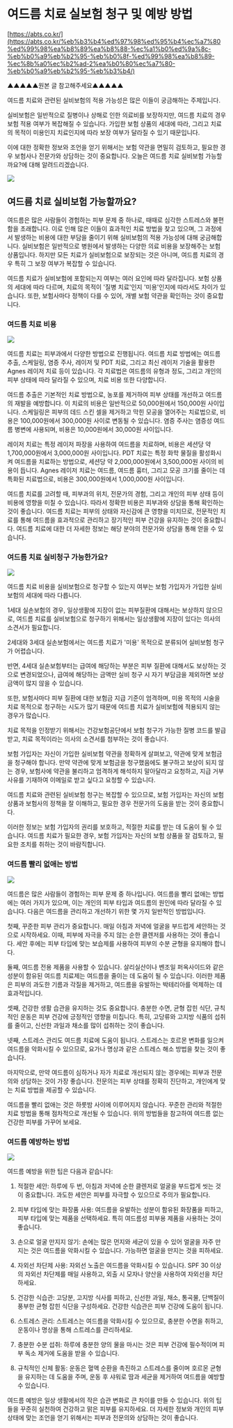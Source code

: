 ﻿# 여드름 치료 실보험 청구 및 예방 방법

[https://abts.co.kr/](https://abts.co.kr/%eb%b3%b4%ed%97%98%ed%95%b4%ec%a7%80%ed%99%98%ea%b8%89%ea%b8%88-%ec%a1%b0%ed%9a%8c-%eb%b0%a9%eb%b2%95-%eb%b0%8f-%ed%99%98%ea%b8%89-%ec%8b%a0%ec%b2%ad-2%ea%b0%80%ec%a7%80-%eb%b0%a9%eb%b2%95-%eb%b3%b4/)

▲▲▲▲▲원본 글 참고해주세요▲▲▲▲▲


여드름 치료와 관련된 실비보험의 적용 가능성은 많은 이들이 궁금해하는 주제입니다.

실비보험은 일반적으로 질병이나 상해로 인한 의료비를 보장하지만, 여드름 치료의 경우 보험 적용 여부가 복잡해질 수 있습니다. 가입한 보험 상품의 세대에 따라, 그리고 치료의 목적이 미용인지 치료인지에 따라 보장 여부가 달라질 수 있기 때문입니다.

이에 대한 정확한 정보와 조언을 얻기 위해서는 보험 약관을 면밀히 검토하고, 필요한 경우 보험사나 전문가와 상담하는 것이 중요합니다. 오늘은 여드름 치료 실비보험 가능할까요?에 대해 알려드리겠습니다.

![](https://blog.kakaocdn.net/dn/8L1dw/btsHbPQTDDf/df5HRlYTF7CMwvyTgqLXgK/img.png)

## 여드름 치료 실비보험 가능할까요?

여드름은 많은 사람들이 경험하는 피부 문제 중 하나로, 때때로 심각한 스트레스와 불편함을 초래합니다. 이로 인해 많은 이들이 효과적인 치료 방법을 찾고 있으며, 그 과정에서 발생하는 비용에 대한 부담을 줄이기 위해 실비보험의 적용 가능성에 대해 궁금해합니다. 실비보험은 일반적으로 병원에서 발생하는 다양한 의료 비용을 보장해주는 보험 상품입니다. 하지만 모든 치료가 실비보험으로 보장되는 것은 아니며, 여드름 치료의 경우 특히 그 보장 여부가 복잡할 수 있습니다.  
  
여드름 치료가 실비보험에 포함되는지 여부는 여러 요인에 따라 달라집니다. 보험 상품의 세대에 따라 다르며, 치료의 목적이 '질병 치료'인지 '미용'인지에 따라서도 차이가 있습니다. 또한, 보험사마다 정책이 다를 수 있어, 개별 보험 약관을 확인하는 것이 중요합니다.

### 여드름 치료 비용

![](https://blog.kakaocdn.net/dn/cEE4gP/btsHe0pUKel/hXrf9YGK9dvs6I1ccT9L4k/img.png)

여드름 치료는 피부과에서 다양한 방법으로 진행됩니다. 여드름 치료 방법에는 여드름 추출, 스케일링, 염증 주사, 레이저 및 PDT 치료, 그리고 최신 레이저 기술을 활용한 Agnes 레이저 치료 등이 있습니다. 각 치료법은 여드름의 유형과 정도, 그리고 개인의 피부 상태에 따라 달라질 수 있으며, 치료 비용 또한 다양합니다.  
  
여드름 추출은 기본적인 치료 방법으로, 농포를 제거하여 피부 상태를 개선하고 여드름의 재발을 예방합니다. 이 치료의 비용은 일반적으로 50,000원에서 150,000원 사이입니다. 스케일링은 피부의 데드 스킨 셀을 제거하고 막힌 모공을 열어주는 치료법으로, 비용은 100,000원에서 300,000원 사이로 변동될 수 있습니다. 염증 주사는 염증성 여드름 병변에 사용되며, 비용은 10,000원에서 30,000원 사이입니다.  
  
레이저 치료는 특정 레이저 파장을 사용하여 여드름을 치료하며, 비용은 세션당 약 1,700,000원에서 3,000,000원 사이입니다. PDT 치료는 특정 화학 물질을 활성화시켜 여드름을 치료하는 방법으로, 세션당 약 2,000,000원에서 3,500,000원 사이의 비용이 듭니다. Agnes 레이저 치료는 여드름, 여드름 흉터, 그리고 모공 크기를 줄이는 데 특화된 치료법으로, 비용은 300,000원에서 1,000,000원 사이입니다.  
  
여드름 치료를 고려할 때, 피부과의 위치, 전문가의 경험, 그리고 개인의 피부 상태 등이 비용에 영향을 미칠 수 있습니다. 따라서 정확한 비용은 피부과와 상담을 통해 확인하는 것이 좋습니다. 여드름 치료는 피부의 상태와 자신감에 큰 영향을 미치므로, 전문적인 치료를 통해 여드름을 효과적으로 관리하고 장기적인 피부 건강을 유지하는 것이 중요합니다. 여드름 치료에 대한 더 자세한 정보는 해당 분야의 전문가와 상담을 통해 얻을 수 있습니다.

### 여드름 치료 실비청구 가능한가요?

![](https://blog.kakaocdn.net/dn/N1iSp/btsHbC5jNQE/KuCxDkQ0rbzytCXFV9espK/img.png)

여드름 치료 비용을 실비보험으로 청구할 수 있는지 여부는 보험 가입자가 가입한 실비보험의 세대에 따라 다릅니다.

1세대 실손보험의 경우, 일상생활에 지장이 없는 피부질환에 대해서는 보상하지 않으므로, 여드름 치료를 실비보험으로 청구하기 위해서는 일상생활에 지장이 있다는 의사의 소견서가 필요합니다.

2세대와 3세대 실손보험에서는 여드름 치료가 '미용' 목적으로 분류되어 실비보험 청구가 어렵습니다.

반면, 4세대 실손보험부터는 급여에 해당하는 부분은 피부 질환에 대해서도 보상하는 것으로 변경되었으나, 급여에 해당하는 금액만 실비 청구 시 자기 부담금을 제외하면 보상금액이 많지 않을 수 있습니다.  
  
또한, 보험사마다 피부 질환에 대한 보험금 지급 기준이 엄격하며, 미용 목적의 시술을 치료 목적으로 청구하는 시도가 많기 때문에 여드름 치료가 실비보험에 적용되지 않는 경우가 많습니다.

치료 목적을 인정받기 위해서는 건강보험공단에서 보험 청구가 가능한 질병 코드를 발급받고, 치료 목적이라는 의사의 소견서를 첨부하는 것이 좋습니다.

보험 가입자는 자신이 가입한 실비보험 약관을 정확하게 살펴보고, 약관에 맞게 보험금을 청구해야 합니다. 만약 약관에 맞게 보험금을 청구했음에도 불구하고 보상이 되지 않는 경우, 보험사에 약관을 불리하고 엄격하게 해석하지 말아달라고 요청하고, 지급 거부 사유를 기재하여 이메일로 받고 싶다고 요청할 수 있습니다.  
  
여드름 치료와 관련된 실비보험 청구는 복잡할 수 있으므로, 보험 가입자는 자신의 보험 상품과 보험사의 정책을 잘 이해하고, 필요한 경우 전문가의 도움을 받는 것이 중요합니다.

이러한 정보는 보험 가입자의 권리를 보호하고, 적절한 치료를 받는 데 도움이 될 수 있습니다. 여드름 치료가 필요한 경우, 보험 가입자는 자신의 보험 상품을 잘 검토하고, 필요한 조치를 취하는 것이 바람직합니다.

### 여드름 빨리 없애는 방법

![](https://blog.kakaocdn.net/dn/ylSmS/btsHb6SpUdk/8b5U9MMWLxZB3ay4Mm4DSK/img.png)

여드름은 많은 사람들이 경험하는 피부 문제 중 하나입니다. 여드름을 빨리 없애는 방법에는 여러 가지가 있으며, 이는 개인의 피부 타입과 여드름의 원인에 따라 달라질 수 있습니다. 다음은 여드름을 관리하고 개선하기 위한 몇 가지 일반적인 방법입니다.  
  
첫째, 꾸준한 피부 관리가 중요합니다. 매일 아침과 저녁에 얼굴을 부드럽게 세안하는 것으로 시작하세요. 이때, 피부에 자극을 주지 않는 순한 클렌저를 사용하는 것이 좋습니다. 세안 후에는 피부 타입에 맞는 보습제를 사용하여 피부의 수분 균형을 유지해야 합니다.  
  
둘째, 여드름 전용 제품을 사용할 수 있습니다. 살리실산이나 벤조일 퍼옥사이드와 같은 성분이 함유된 여드름 치료제는 여드름을 줄이는 데 도움이 될 수 있습니다. 이러한 제품은 피부의 과도한 기름과 각질을 제거하고, 여드름을 유발하는 박테리아를 억제하는 데 효과적입니다.  
  
셋째, 건강한 생활 습관을 유지하는 것도 중요합니다. 충분한 수면, 균형 잡힌 식단, 규칙적인 운동은 피부 건강에 긍정적인 영향을 미칩니다. 특히, 고당류와 고지방 식품의 섭취를 줄이고, 신선한 과일과 채소를 많이 섭취하는 것이 좋습니다.

 넷째, 스트레스 관리도 여드름 치료에 도움이 됩니다. 스트레스는 호르몬 변화를 일으켜 여드름을 악화시킬 수 있으므로, 요가나 명상과 같은 스트레스 해소 방법을 찾는 것이 좋습니다.  
  
마지막으로, 만약 여드름이 심하거나 자가 치료로 개선되지 않는 경우에는 피부과 전문의와 상담하는 것이 가장 좋습니다. 전문의는 피부 상태를 정확히 진단하고, 개인에게 맞는 치료 방법을 제공할 수 있습니다.  
  
여드름을 빨리 없애는 것은 하룻밤 사이에 이루어지지 않습니다. 꾸준한 관리와 적절한 치료 방법을 통해 점차적으로 개선될 수 있습니다. 위의 방법들을 참고하여 여드름 없는 건강한 피부를 가꾸어 보세요.

### 여드름 예방하는 방법

![](https://blog.kakaocdn.net/dn/bzk0Xu/btsHb6LyU9G/E30EnOG9H31gUa18f3zs8k/img.png)

여드름 예방을 위한 팁은 다음과 같습니다:  
  
1. 적절한 세안: 하루에 두 번, 아침과 저녁에 순한 클렌저로 얼굴을 부드럽게 씻는 것이 중요합니다. 과도한 세안은 피부를 자극할 수 있으므로 주의가 필요합니다.  
  
2. 피부 타입에 맞는 화장품 사용: 여드름을 유발하는 성분이 함유된 화장품을 피하고, 피부 타입에 맞는 제품을 선택하세요. 특히 여드름성 피부용 제품을 사용하는 것이 좋습니다.  
  
3. 손으로 얼굴 만지지 않기: 손에는 많은 먼지와 세균이 있을 수 있어 얼굴을 자주 만지는 것은 여드름을 악화시킬 수 있습니다. 가능하면 얼굴을 만지는 것을 피하세요.  
  
4. 자외선 차단제 사용: 자외선 노출은 여드름을 악화시킬 수 있습니다. SPF 30 이상의 자외선 차단제를 매일 사용하고, 외출 시 모자나 양산을 사용하여 자외선을 차단하세요.  
  
5. 건강한 식습관: 고당분, 고지방 식사를 피하고, 신선한 과일, 채소, 통곡물, 단백질이 풍부한 균형 잡힌 식단을 구성하세요. 건강한 식습관은 피부 건강에 도움이 됩니다.  
  
6. 스트레스 관리: 스트레스는 여드름을 악화시킬 수 있으므로, 충분한 수면을 취하고, 운동이나 명상을 통해 스트레스를 관리하세요.  
  
7. 충분한 수분 섭취: 하루에 충분한 양의 물을 마시는 것은 피부 건강에 필수적이며 피부 독소 제거에 도움을 받을 수 있습니다.  
  
8. 규칙적인 신체 활동: 운동은 혈액 순환을 촉진하고 스트레스를 줄이며 호르몬 균형을 유지하는 데 도움을 주며, 운동 후 샤워로 땀과 세균을 제거하여 여드름을 예방할 수 있습니다.  
  
여드름 예방은 일상 생활에서의 작은 습관 변화로 큰 차이를 만들 수 있습니다. 위의 팁들을 꾸준히 실천하여 건강하고 맑은 피부를 유지하세요. 더 자세한 정보와 개인의 피부 상태에 맞는 조언을 얻기 위해서는 피부과 전문의와 상담하는 것이 좋습니다.

